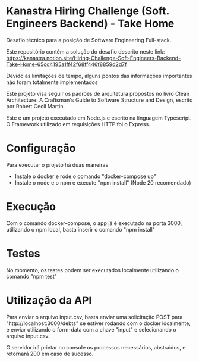# Kanastra Hiring Challenge (Soft. Engineers Backend) - Take Home

Desafio técnico para a posição de Software Engineering Full-stack.

Este repositório contém a solução do desafio descrito neste link: https://kanastra.notion.site/Hiring-Challenge-Soft-Engineers-Backend-Take-Home-65cd4195a1ff42f68ff446f8859d2d7f

Devido às limitações de tempo, alguns pontos das informações importantes não foram totalmente implementados

Este projeto visa seguir os padrões de arquitetura propostos no livro Clean Architecture: A Craftsman's Guide to Software Structure and Design, escrito por Robert Cecil Martin.

Este é um projeto executado em Node.js e escrito na linguagem Typescript. O Framework utilizado em requisições HTTP foi o Express.

# Configuração

Para executar o projeto há duas maneiras

- Instale o docker e rode o comando "docker-compose up"
- Instale o node e o npm e execute "npm install" (Node 20 recomendado)

# Execução

Com o comando docker-compose, o app já é executado na porta 3000, utilizando o npm local, basta inserir o comando "npm install"

# Testes

No momento, os testes podem ser executados localmente utilizando o comando "npm test"

# Utilização da API

Para enviar o arquivo input.csv, basta enviar uma solicitação POST para "http://localhost:3000/debts" se estiver rodando com o docker localmente, e enviar utilizando o form-data com a chave "input" e selecionando o arquivo input.csv.

O servidor irá printar no console os processos necessários, abstraidos, e retornará 200 em caso de sucesso.
